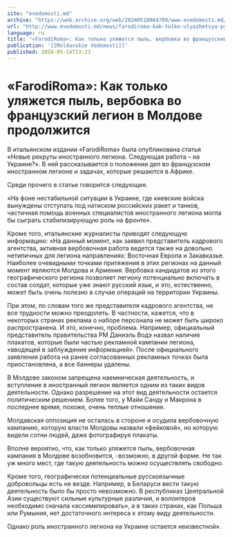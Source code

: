 ```yaml
---
site: "evedomosti.md"
archive: "https://web.archive.org/web/20240518004709/www.evedomosti.md/news/farodiroma-kak-tolko-ulyazhetsya-pyl-verbovka-vo-francuzskij"
url: "http://www.evedomosti.md/news/farodiroma-kak-tolko-ulyazhetsya-pyl-verbovka-vo-francuzskij"
language: ru
title: "«FarodiRoma»: Как только уляжется пыль, вербовка во французский легион в Молдове продолжится"
publication: '[[Moldavskie Vedomosti]]'
published: 2024-05-14T13:23
---
```


# «FarodiRoma»: Как только уляжется пыль, вербовка во французский легион в Молдове продолжится

В итальянском издании «FarodiRoma» была опубликована статья «Новые рекруты иностранного легиона. Следующая работа – на Украине?». В ней рассказывается о положении дел во французском иностранном легионе и задачах, которые решаются в Африке.

Среди прочего в статье говорится следующее.

«На фоне нестабильной ситуации в Украине, где киевские войска вынуждены отступать под натиском российских ракет и танков, частичная помощь военных специалистов иностранного легиона могла бы сыграть стабилизирующую роль на фронте».

Кроме того, итальянские журналисты приводят следующую информацию: «На данный момент, как заявил представитель кадрового агентства, активная вербовочная работа ведется также на довольно нетипичных для легиона направлениях: Восточная Европа и Закавказье. Наиболее очевидными точками притяжения в этих регионах на данный момент являются Молдова и Армения. Вербовка кандидатов из этого географического региона позволяет легиону потенциально включать в состав солдат, которые уже знают русский язык, и это, естественно, может быть очень полезно в случае операций на территории Украины.

При этом, по словам того же представителя кадрового агентства, не все трудности можно преодолеть. В частности, кажется, что в некоторых странах реклама о наборе персонала не может быть широко распространена. И это, конечно, проблема. Например, официальный представитель правительства РМ Даниэль Водэ назвал наличие плакатов, которые были частью рекламной кампании легиона, «вводящей в заблуждение информацией». После официального заявления работа на ранее согласованных рекламных точках была приостановлена, а все баннеры удалены.

В Молдове законом запрещена наемническая деятельность, и вступление в иностранный легион является одним из таких видов деятельности. Однако разрешение на этот вид деятельности остается политическим решением. Более того, у Майи Санду и Макрона в последнее время, похоже, очень теплые отношения.

Молдавская оппозиция не осталась в стороне и осудила вербовочную кампанию, которую власти Молдовы назвали «фейковой», но которую видели сотни людей, даже фотографируя плакаты.

Вполне вероятно, что, как только уляжется пыль, вербовочная кампания в Молдове возобновится, -возможно, в другой форме. Не так уж много мест, где такую деятельность можно осуществлять свободно.

Кроме того, географически потенциальные русскоязычные добровольцы есть не везде. Например, в Беларуси вести такую деятельность было бы просто невозможно. В республиках Центральной Азии существуют сильные культурные различия, и волонтеров необходимо сначала «ассимилировать», а в таких странах, как Польша или Румыния, нет достаточного интереса к этому виду деятельности.

Однако роль иностранного легиона на Украине остается неизвестной».